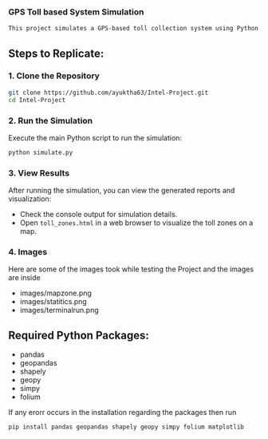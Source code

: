 ### GPS Toll based System Simulation

```markdown
This project simulates a GPS-based toll collection system using Python. It includes components such as vehicle movement simulation, toll zone definition, toll calculation, and payment simulation.
```
## Steps to Replicate:

### 1. Clone the Repository
```bash
git clone https://github.com/ayuktha63/Intel-Project.git
cd Intel-Project
```



### 2. Run the Simulation

Execute the main Python script to run the simulation:

```bash
python simulate.py
```

### 3. View Results

After running the simulation, you can view the generated reports and visualization:

- Check the console output for simulation details.
- Open `toll_zones.html` in a web browser to visualize the toll zones on a map.

### 4. Images
Here are some of the images took while testing the Project and the images are inside 

-  images/mapzone.png 
- images/statitics.png
- images/terminalrun.png

## Required Python Packages:

- pandas
- geopandas
- shapely
- geopy
- simpy
- folium

  
If any erorr occurs in the installation regarding the packages then run 
```bash
pip install pandas geopandas shapely geopy simpy folium matplotlib
```

